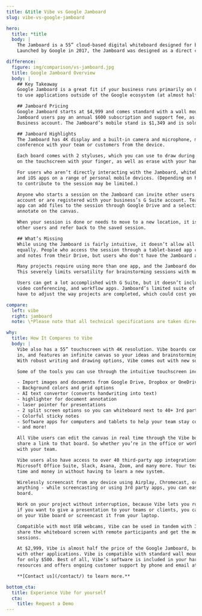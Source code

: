 ```yaml
---
title: &title Vibe vs Google Jamboard
slug: vibe-vs-google-jamboard

hero:
  title: *title
  body: |
    The Jamboard is a 55” cloud-based digital whiteboard designed for businesses and education programs.
    Launched by Google in 2017, the Jamboard was designed as a direct competitor to the Microsoft Surface Hub.

difference:
  figure: img/comparison/vs-jamboard.jpg
  title: Google Jamboard Overview
  body: |
    ## Key Takeaway
    Google Jamboard is a great fit if your business runs primarily on G Suite. But if you need the flexibility
    to use applications outside of the Google ecosystem (at almost half the price) it’s time to check out Vibe.

    ## Jamboard Pricing
    Google Jamboard starts at $4,999 and comes standard with a wall mount, with additional charges after purchase.
    Jamboard users pay an annual $600 subscription and support fee, as well as $12/month for access to a GSuite
    Business account. The Jamboard’s mobile stand is $1,349 and is sold separately.

    ## Jamboard Highlights
    The Jamboard has 4K display and a built-in camera and microphone, making it easy to run a Google Hangout video
    conference with your team or customers from the device. 

    Each board comes with 2 styluses, which you can use to draw during whiteboarding sessions. You can also draw
    on the touchscreen with your finger, as well as erase with your hand or use the board’s physical eraser.

    For users who aren’t directly interacting with the Jamboard, whiteboard content can be accessed using Android
    and iOS apps on a range of personal mobile devices. (Depending on how you join the session, though, your ability
    to contribute to the session may be limited.)

    Anyone who starts a session on the Jamboard can invite other users to join as long as those users have a Gmail
    account or are registered with your business’s G Suite account. Team members participating through the smartphone
    app can add files to the session through Google Drive and a selection of Google Images, but they can’t directly
    annotate on the canvas.

    When your session is done or needs to move to a new location, it is saved to the cloud so you can share with
    other users and refer back to the saved session.

    ## What’s Missing
    While using the Jamboard is fairly intuitive, it doesn’t allow all users to access the whiteboarding sessions
    equally. People who access the session through a tablet-based app can contribute to the session by adding files
    and notes from their Drive, but users who don't have the Jamboard app can only participate in view-only mode.

    Many projects require using more than one app, and the Jamboard doesn’t support simultaneous app usage.
    This severely limits versatility for brainstorming sessions with multiple people using the board at the same time.

    Users can get a lot accomplished with G Suite, but it doesn’t include some of today’s most popular business,
    video conferencing, and workflow apps. Jamboard’s limited suite of integrations could mean that your office will
    have to adjust the way projects are completed, which could cost you valuable time.

compare:
  left: vibe
  right: jamboard
  note: \*Please note that all technical specifications are taken directly from Google Jamboard.

why:
  title: How It Compares to Vibe
  body: |
    Vibe also has a 55” touchscreen with 4K resolution. Vibe boards come with digital whiteboard software built
    in, and features an infinite canvas so your ideas and brainstorming sessions are never limited.
    With robust writing and drawing options, Vibe comes out with new software features every 2-3 weeks. 

    Some of the tools you can use through the intuitive touchscreen include:

    - Import images and documents from Google Drive, Dropbox or OneDrive
    - Background colors and grid options
    - AI text convertor (converts handwriting into text)
    - highlighter for document annotation
    - laser pointer for presentations
    - 2 split screen options so you can whiteboard next to 40+ 3rd party applications
    - Colorful sticky notes
    - Software apps for computers and tablets to help your team stay connected in real time
    - and more!

    All Vibe users can edit the canvas in real time through the Vibe board, Mac, PC, or tablet devices when you
    share a link to that board. So whether you’re in the office or working remotely, you can collaborate seamlessly
    with your team.

    Vibe users also have access to over 40 third-party app integrations. This includes Google Drive as well as the
    Microsoft Office Suite, Slack, Asana, Zoom, and many more. Your team can use the tools you’ve already invested
    time and money in without having to learn a new system.

    Wirelessly screencast from any device using Airplay, Chromecast, or eShare, or use an HDMI cable. Annotate on
    anything - while screencasting or using 3rd party apps, you can easily annotate and save screenshots to your
    board. 

    Work on your project without interruption, because Vibe lets you run multiple apps at the same time. For example,
    if you want to give a presentation to your teams or clients, you can easily access the PowerPoint from OneDrive
    on your Vibe board or screencast it from your laptop.

    Compatible with most USB webcams, Vibe can be used in tandem with 3rd party video conference apps so you can
    share the whiteboard screen with remote participants and get the most from your meetings and brainstorming
    sessions. 

    At $2,999, Vibe is almost half the price of the Google Jamboard, but with more functionality and collaboration
    with other applications. Vibe is compatible with standard wall mounts and also offers an optional mobile stand
    for only $500. Best of all, Vibe’s software is included in your hardware purchase.  Vibe has detailed Help Center
    resources and offers ongoing customer support by phone and email at no extra charge. 

    **[Contact us](/contact/) to learn more.**

bottom_cta:
  title: Experience Vibe for yourself
  cta:
    title: Request a Demo
---
```

